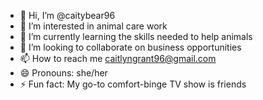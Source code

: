 - 👋 Hi, I’m @caitybear96
- 👀 I’m interested in animal care work
- 🌱 I’m currently learning the skills needed to help animals
- 💞️ I’m looking to collaborate on business opportunities
- 📫 How to reach me caitlyngrant96@gmail.com
- 😄 Pronouns: she/her
- ⚡ Fun fact: My go-to comfort-binge TV show is friends

